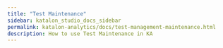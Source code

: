 ```yaml
---
title: "Test Maintenance"
sidebar: katalon_studio_docs_sidebar
permalink: katalon-analytics/docs/test-management-maintenance.html
description: How to use Test Maintenance in KA
---
```

